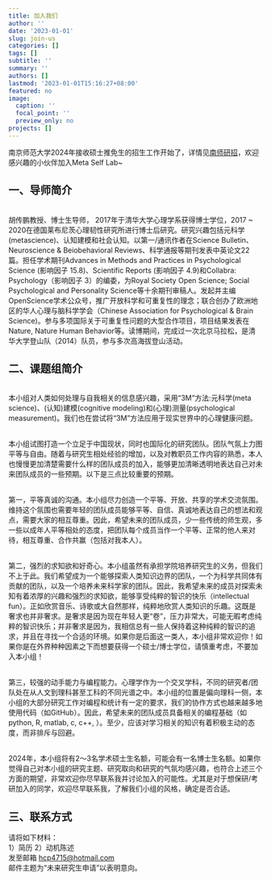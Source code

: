 ```yaml
---
title: 加入我们
author: ''
date: '2023-01-01'
slug: join-us
categories: []
tags: []
subtitle: ''
summary: ''
authors: []
lastmod: '2023-01-01T15:16:27+08:00'
featured: no
image:
  caption: ''
  focal_point: ''
  preview_only: no
projects: []
---
```

南京师范大学2024年接收硕士推免生的招生工作开始了，详情见[南师研招](https://mp.weixin.qq.com/s/PmpkZ3lGTVbSZ5dBZNjcOA)，欢迎感兴趣的小伙伴加入Meta Self Lab~

## 一、导师简介

<br>胡传鹏教授、博士生导师， 2017年于清华大学心理学系获得博士学位，2017 ~ 2020在德国莱布尼茨心理韧性研究所进行博士后研究。研究兴趣包括元科学(metascience)、认知建模和社会认知。以第一/通讯作者在Science Bulletin、Neuroscience & Beiobehavioral Reviews、科学通报等期刊发表中英论文22篇。担任学术期刊Advances in Methods and Practices in Psychological Science (影响因子 15.8)、Scientific Reports (影响因子 4.9)和Collabra: Psychology（影响因子 3）的编委，为Royal Society Open Science; Social Psychological and Personality Science等十余期刊审稿人。发起并主编OpenScience学术公众号，推广开放科学和可重复性的理念；联合创办了欧洲地区的华人心理与脑科学学会（Chinese Association for Psychological & Brain Science)。参与多项国际关于可重复性问题的大型合作项目，项目结果发表在Nature, Nature Human Behavior等。读博期间，完成过一次北京马拉松，是清华大学登山队（2014）队员，参与多次高海拔登山活动。

## 二、课题组简介

<br>本小组对人类如何处理与自我相关的信息感兴趣，采用“3M”方法:元科学(meta science)、(认知)建模(cognitive modeling)和(心理)测量(psychological measurement)。我们也在尝试将“3M”方法应用于现实世界中的心理健康问题。

<br>本小组试图打造一个立足于中国现状，同时也国际化的研究团队。团队气氛上力图平等与自由。随着与研究生相处经验的增加，以及对教职员工作内容的熟悉，本人也慢慢更加清楚需要什么样的团队成员的加入，能够更加清晰透明地表达自己对未来团队成员的一些预期。以下是三点比较重要的预期。

<br>第一，平等真诚的沟通。本小组尽力创造一个平等、开放、共享的学术交流氛围。维持这个氛围也需要年轻的团队成员能够平等、自信、真诚地表达自己的想法和观点，需要大家的相互尊重。因此，希望未来的团队成员，少一些传统的师生观，多一些以成年人平等相处的态度，把团队每个成员当作一个平等、正常的他人来对待，相互尊重、合作共赢（包括对我本人）。

<br>第二，强烈的求知欲和好奇心。本小组虽然有承担学院培养研究生的义务，但我们不上于此。我们希望成为一个能够探索人类知识边界的团队，一个为科学共同体有贡献的团队，以及一个培养未来科学家的团队。因此，我希望未来的成员对探索未知有着浓厚的兴趣和强烈的求知欲，能够享受纯粹的智识的快乐（intellectual fun）。正如欣赏音乐、诗歌或大自然那样，纯粹地欣赏人类知识的乐趣。这既是奢求也并非奢求。是奢求是因为现在年轻人更“卷”，压力非常大，可能无暇考虑纯粹的智识快乐；并非奢求是因为，我相信总有一些人保持着这种纯粹的智识的追求，并且在寻找一个合适的环境。如果你是后面这一类人，本小组非常欢迎你！如果你是在外界种种因素之下而想要获得一个硕士/博士学位，请慎重考虑，不要加入本小组！

<br>第三，较强的动手能力与编程能力。心理学作为一个交叉学科，不同的研究者/团队处在从人文到理科甚至工科的不同光谱之中。本小组的位置是偏向理科一侧，本小组的大部分研究工作对编程和统计有一定的要求，我们的协作方式也越来越多地使用代码（如GitHub）。因此，希望未来的团队成员具备相关的编程基础（如python, R, matlab, c, c++, ）。至少，应该对学习相关的知识有着积极主动的态度，而非排斥与回避。

<br>2024年，本小组将有2～3名学术硕士生名额，可能会有一名博士生名额。如果你觉得自己对本小组的研究主题、研究取向和研究的气氛均感兴趣，也符合上述三个方面的期望，非常欢迎你尽早联系我并讨论加入的可能性。尤其是对于想保研/考研加入的同学，欢迎尽早联系我，了解我们小组的风格，确定是否合适。

## 三、联系方式
请将如下材料：<br>
1）简历
2）动机陈述<br>
发至邮箱 hcp4715@hotmail.com<br>
邮件主题为“未来研究生申请”以表明意向。